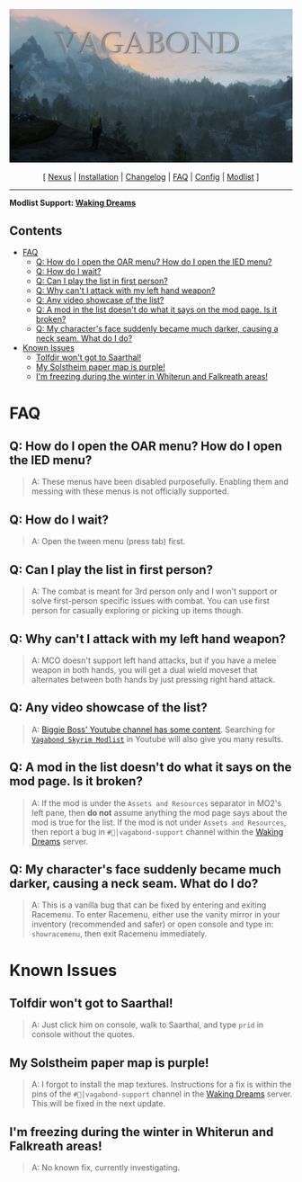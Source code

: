 ![](https://raw.githubusercontent.com/Oghma-Infinium/Vagabond/main/images/banner.png)

<p align="center">
  [ <a href="https://www.nexusmods.com/skyrimspecialedition/mods/95364">Nexus</a> |
  <a href="https://github.com/Oghma-Infinium/Vagabond/blob/main/README.md">Installation</a> |
  <a href="https://github.com/Oghma-Infinium/Vagabond/blob/main/CHANGELOG.md">Changelog</a> |
  <a href="https://github.com/Oghma-Infinium/Vagabond/blob/main/Documentation/FAQ.md">FAQ</a> |
  <a href="https://github.com/Oghma-Infinium/Vagabond/blob/main/Documentation/CONFIG.md">Config</a> |
  <a href="https://loadorderlibrary.com/lists/vagabond">Modlist</a> ]
</p>

---

**Modlist Support: [Waking Dreams](https://discord.gg/wakingdreams)**

## Contents
- [FAQ](#faq)
  - [Q: How do I open the OAR menu? How do I open the IED menu?](#q-how-do-i-open-the-oar-menu-how-do-i-open-the-ied-menu)
  - [Q: How do I wait?](#q-how-do-i-wait)
  - [Q: Can I play the list in first person?](#q-can-i-play-the-list-in-first-person)
  - [Q: Why can't I attack with my left hand weapon?](#q-why-cant-i-attack-with-my-left-hand-weapon)
  - [Q: Any video showcase of the list?](#q-any-video-showcase-of-the-list)
  - [Q: A mod in the list doesn't do what it says on the mod page. Is it broken?](#q-a-mod-in-the-list-doesnt-do-what-it-says-on-the-mod-page-is-it-broken)
  - [Q: My character's face suddenly became much darker, causing a neck seam. What do I do?](#q-my-characters-face-suddenly-became-much-darker-causing-a-neck-seam-what-do-i-do)
- [Known Issues](#known-issues)
  - [Tolfdir won't got to Saarthal!](#tolfdir-wont-got-to-saarthal)
  - [My Solstheim paper map is purple!](#my-solstheim-paper-map-is-purple)
  - [I'm freezing during the winter in Whiterun and Falkreath areas!](#im-freezing-during-the-winter-in-whiterun-and-falkreath-areas)




# FAQ

## Q: How do I open the OAR menu? How do I open the IED menu?
> A: These menus have been disabled purposefully. Enabling them and messing with these menus is not officially supported. 

## Q: How do I wait?

> A: Open the tween menu (press tab) first.

## Q: Can I play the list in first person?

> A: The combat is meant for 3rd person only and I won't support or solve first-person specific issues with combat. You can use first person for casually exploring or picking up items though.

## Q: Why can't I attack with my left hand weapon?

> A: MCO doesn't support left hand attacks, but if you have a melee weapon in both hands, you will get a dual wield moveset that alternates between both hands by just pressing right hand attack.

## Q: Any video showcase of the list?

> A: [Biggie Boss' Youtube channel has some content](https://www.youtube.com/@biggie_boss/streams). Searching for [`Vagabond Skyrim Modlist`](https://www.youtube.com/results?search_query=vagabond+skyrim+modlist) in Youtube will also give you many results.

## Q: A mod in the list doesn't do what it says on the mod page. Is it broken?

> A: If the mod is under the `Assets and Resources` separator in MO2's left pane, then **do not** assume anything the mod page says about the mod is true for the list. If the mod is not under `Assets and Resources`, then report a bug in `#🧠│vagabond-support` channel within the [Waking Dreams](https://discord.gg/wakingdreams) server.

## Q: My character's face suddenly became much darker, causing a neck seam. What do I do?

> A: This is a vanilla bug that can be fixed by entering and exiting Racemenu. To enter Racemenu, either use the vanity mirror in your inventory (recommended and safer) or open console and type in: `showracemenu`, then exit Racemenu immediately.


# Known Issues

## Tolfdir won't got to Saarthal!

> A: Just click him on console, walk to Saarthal, and type `prid` in console without the quotes.

## My Solstheim paper map is purple! 

> A: I forgot to install the map textures. Instructions for a fix is within the pins of the `#🧠│vagabond-support` channel in the [Waking Dreams](https://discord.gg/wakingdreams) server. This will be fixed in the next update.

## I'm freezing during the winter in Whiterun and Falkreath areas! 

> A: No known fix, currently investigating.
